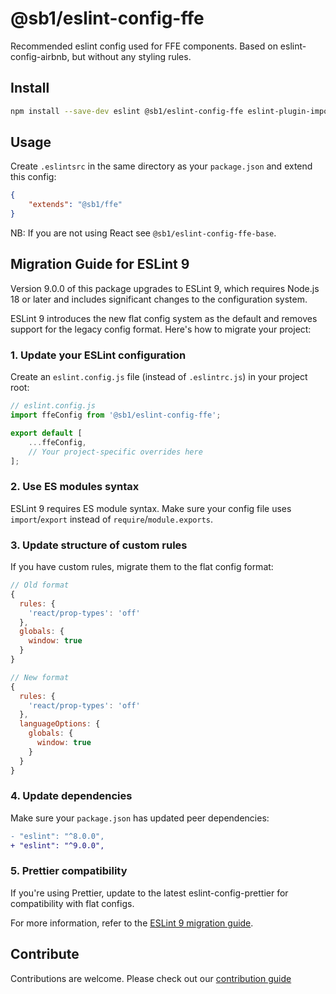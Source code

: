 # @sb1/eslint-config-ffe

Recommended eslint config used for FFE components. Based on eslint-config-airbnb, but without any styling rules.

## Install

```bash
npm install --save-dev eslint @sb1/eslint-config-ffe eslint-plugin-import eslint-plugin-react eslint-plugin-jsx-a11y
```

## Usage

Create `.eslintsrc` in the same directory as your `package.json` and extend this config:

```json
{
    "extends": "@sb1/ffe"
}
```

NB: If you are not using React see `@sb1/eslint-config-ffe-base`.

## Migration Guide for ESLint 9

Version 9.0.0 of this package upgrades to ESLint 9, which requires Node.js 18 or later and includes significant changes to the configuration system.

ESLint 9 introduces the new flat config system as the default and removes support for the legacy config format. Here's how to migrate your project:

### 1. Update your ESLint configuration

Create an `eslint.config.js` file (instead of `.eslintrc.js`) in your project root:

```js
// eslint.config.js
import ffeConfig from '@sb1/eslint-config-ffe';

export default [
    ...ffeConfig,
    // Your project-specific overrides here
];
```

### 2. Use ES modules syntax

ESLint 9 requires ES module syntax. Make sure your config file uses `import`/`export` instead of `require`/`module.exports`.

### 3. Update structure of custom rules

If you have custom rules, migrate them to the flat config format:

```js
// Old format
{
  rules: {
    'react/prop-types': 'off'
  },
  globals: {
    window: true
  }
}

// New format
{
  rules: {
    'react/prop-types': 'off'
  },
  languageOptions: {
    globals: {
      window: true
    }
  }
}
```

### 4. Update dependencies

Make sure your `package.json` has updated peer dependencies:

```diff
- "eslint": "^8.0.0",
+ "eslint": "^9.0.0",
```

### 5. Prettier compatibility

If you're using Prettier, update to the latest eslint-config-prettier for compatibility with flat configs.

For more information, refer to the [ESLint 9 migration guide](https://eslint.org/docs/latest/use/configure/migration-guide).

## Contribute

Contributions are welcome. Please check out our [contribution guide](../../CONTRIBUTING.md)
